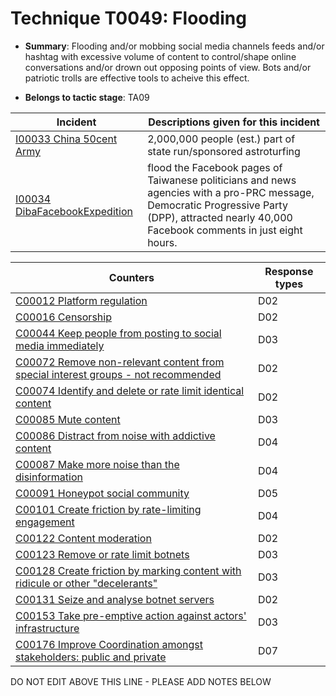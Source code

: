 # Technique T0049: Flooding

* **Summary**: Flooding and/or mobbing social media channels feeds and/or hashtag with excessive volume of content to control/shape online conversations and/or drown out opposing points of view. Bots and/or patriotic trolls are effective tools to acheive this effect. 

* **Belongs to tactic stage**: TA09


| Incident | Descriptions given for this incident |
| -------- | -------------------- |
| [I00033 China 50cent Army](../generated_pages/incidents/I00033.md) | 2,000,000 people (est.) part of state run/sponsored astroturfing |
| [I00034 DibaFacebookExpedition](../generated_pages/incidents/I00034.md) | flood the Facebook pages of Taiwanese politicians and news agencies with a pro-PRC message, Democratic Progressive Party (DPP), attracted nearly 40,000 Facebook comments in just eight hours. |



| Counters | Response types |
| -------- | -------------- |
| [C00012 Platform regulation](../generated_pages/counters/C00012.md) | D02 |
| [C00016 Censorship](../generated_pages/counters/C00016.md) | D02 |
| [C00044 Keep people from posting to social media immediately](../generated_pages/counters/C00044.md) | D03 |
| [C00072 Remove non-relevant content from special interest groups - not recommended](../generated_pages/counters/C00072.md) | D02 |
| [C00074 Identify and delete or rate limit identical content](../generated_pages/counters/C00074.md) | D02 |
| [C00085 Mute content](../generated_pages/counters/C00085.md) | D03 |
| [C00086 Distract from noise with addictive content](../generated_pages/counters/C00086.md) | D04 |
| [C00087 Make more noise than the disinformation](../generated_pages/counters/C00087.md) | D04 |
| [C00091 Honeypot social community](../generated_pages/counters/C00091.md) | D05 |
| [C00101 Create friction by rate-limiting engagement](../generated_pages/counters/C00101.md) | D04 |
| [C00122 Content moderation](../generated_pages/counters/C00122.md) | D02 |
| [C00123 Remove or rate limit botnets](../generated_pages/counters/C00123.md) | D03 |
| [C00128 Create friction by marking content with ridicule or other "decelerants"](../generated_pages/counters/C00128.md) | D03 |
| [C00131 Seize and analyse botnet servers](../generated_pages/counters/C00131.md) | D02 |
| [C00153 Take pre-emptive action against actors' infrastructure](../generated_pages/counters/C00153.md) | D03 |
| [C00176 Improve Coordination amongst stakeholders: public and private](../generated_pages/counters/C00176.md) | D07 |


DO NOT EDIT ABOVE THIS LINE - PLEASE ADD NOTES BELOW